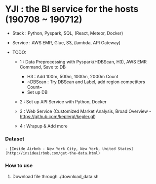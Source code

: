 # YJI : the BI service for the hosts (190708 ~ 190712)
- Stack : Python, Pyspark, SQL, (React, Meteor, Docker)
- Service : AWS EMR, Glue, S3, (lambda, API Gateway)

- TODO:
    - 1 : Data Preprocessing with Pyspark(HDBScan, H3), AWS EMR Command, Save to DB
        - H3 : Add 100m, 500m, 1000m, 2000m Count
        - ~DBScan : Try DBScan and Label, add region competitors Count~ 
        - Set up DB
    - 2 : Set up API Service with Python, Docker

    - 3 : Web Service (Customized Market Analysis, Broad Overview - https://github.com/keplergl/kepler.gl)
    - 4 : Wrapup & Add more

### Dataset
    - [Inside Airbnb - New York City, New York, United States](http://insideairbnb.com/get-the-data.html)

### How to use
1. Download file through ./download_data.sh

